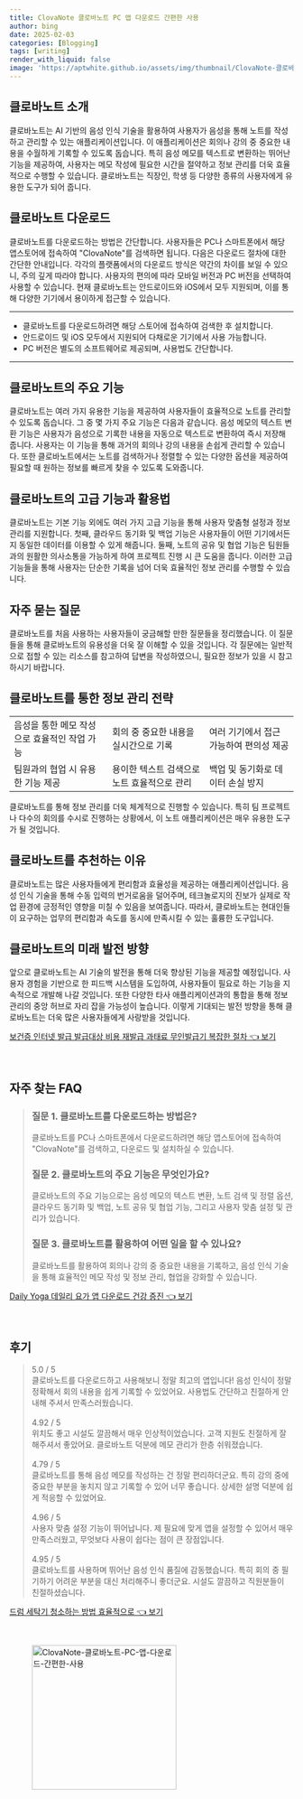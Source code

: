 ```yaml
---
title: ClovaNote 클로바노트 PC 앱 다운로드 간편한 사용
author: bing
date: 2025-02-03
categories: [Blogging]
tags: [writing]
render_with_liquid: false
image: 'https://aptwhite.github.io/assets/img/thumbnail/ClovaNote-클로바노트-PC-앱-다운로드-간편한-사용.webp'
---
```



<h2 id='클로바노트_소개'>클로바노트 소개</h2>

<p>클로바노트는 AI 기반의 음성 인식 기술을 활용하여 사용자가 음성을 통해 노트를 작성하고 관리할 수 있는 애플리케이션입니다. 이 애플리케이션은 회의나 강의 중 중요한 내용을 수월하게 기록할 수 있도록 돕습니다. 특히 음성 메모를 텍스트로 변환하는 뛰어난 기능을 제공하여, 사용자는 메모 작성에 필요한 시간을 절약하고 정보 관리를 더욱 효율적으로 수행할 수 있습니다. 클로바노트는 직장인, 학생 등 다양한 종류의 사용자에게 유용한 도구가 되어 줍니다.</p>

<h2 id='클로바노트_다운로드'>클로바노트 다운로드</h2>

<p>클로바노트를 다운로드하는 방법은 간단합니다. 사용자들은 PC나 스마트폰에서 해당 앱스토어에 접속하여 "ClovaNote"를 검색하면 됩니다. 다음은 다운로드 절차에 대한 간단한 안내입니다. 각각의 플랫폼에서의 다운로드 방식은 약간의 차이를 보일 수 있으니, 주의 깊게 따라야 합니다. 사용자의 편의에 따라 모바일 버전과 PC 버전을 선택하여 사용할 수 있습니다. 현재 클로바노트는 안드로이드와 iOS에서 모두 지원되며, 이를 통해 다양한 기기에서 용이하게 접근할 수 있습니다.</p>

<hr />

<ul>
    <li>클로바노트를 다운로드하려면 해당 스토어에 접속하여 검색한 후 설치합니다.</li>
    <li>안드로이드 및 iOS 모두에서 지원되어 다채로운 기기에서 사용 가능합니다.</li>
    <li>PC 버전은 별도의 소프트웨어로 제공되며, 사용법도 간단합니다.</li>
</ul>

<hr />

<h2 id='클로바노트_기능'>클로바노트의 주요 기능</h2>

<p>클로바노트는 여러 가지 유용한 기능을 제공하여 사용자들이 효율적으로 노트를 관리할 수 있도록 돕습니다. 그 중 몇 가지 주요 기능은 다음과 같습니다. 음성 메모의 텍스트 변환 기능은 사용자가 음성으로 기록한 내용을 자동으로 텍스트로 변환하여 즉시 저장해 줍니다. 사용자는 이 기능을 통해 과거의 회의나 강의 내용을 손쉽게 관리할 수 있습니다. 또한 클로바노트에서는 노트를 검색하거나 정렬할 수 있는 다양한 옵션을 제공하여 필요할 때 원하는 정보를 빠르게 찾을 수 있도록 도와줍니다.</p>

<h2 id='클로바노트_고급기능'>클로바노트의 고급 기능과 활용법</h2>

<p>클로바노트는 기본 기능 외에도 여러 가지 고급 기능을 통해 사용자 맞춤형 설정과 정보 관리를 지원합니다. 첫째, 클라우드 동기화 및 백업 기능은 사용자들이 어떤 기기에서든지 동일한 데이터를 이용할 수 있게 해줍니다. 둘째, 노트의 공유 및 협업 기능은 팀원들과의 원활한 의사소통을 가능하게 하여 프로젝트 진행 시 큰 도움을 줍니다. 이러한 고급 기능들을 통해 사용자는 단순한 기록을 넘어 더욱 효율적인 정보 관리를 수행할 수 있습니다.</p>

<h2 id='자주_묻는_질문'>자주 묻는 질문</h2>

<p>클로바노트를 처음 사용하는 사용자들이 궁금해할 만한 질문들을 정리했습니다. 이 질문들을 통해 클로바노트의 유용성을 더욱 잘 이해할 수 있을 것입니다. 각 질문에는 일반적으로 접할 수 있는 리소스를 참고하여 답변을 작성하였으니, 필요한 정보가 있을 시 참고하시기 바랍니다.</p>

<h2 id='클로바노트_사용_팁'>클로바노트를 통한 정보 관리 전략</h2>

<table>
    <tr>
        <td>음성을 통한 메모 작성으로 효율적인 작업 가능</td>
        <td>회의 중 중요한 내용을 실시간으로 기록</td>
        <td>여러 기기에서 접근 가능하여 편의성 제공</td>
    </tr>
    <tr>
        <td>팀원과의 협업 시 유용한 기능 제공</td>
        <td>용이한 텍스트 검색으로 노트 효율적으로 관리</td>
        <td>백업 및 동기화로 데이터 손실 방지</td>
    </tr>
</table>

<p>클로바노트를 통해 정보 관리를 더욱 체계적으로 진행할 수 있습니다. 특히 팀 프로젝트나 다수의 회의를 수시로 진행하는 상황에서, 이 노트 애플리케이션은 매우 유용한 도구가 될 것입니다.</p>

<h2 id='클로바노트_추천'>클로바노트를 추천하는 이유</h2>

<p>클로바노트는 많은 사용자들에게 편리함과 효율성을 제공하는 애플리케이션입니다. 음성 인식 기술을 통해 수동 입력의 번거로움을 덜어주며, 테크놀로지의 진보가 실제로 작업 환경에 긍정적인 영향을 미칠 수 있음을 보여줍니다. 따라서, 클로바노트는 현대인들이 요구하는 업무의 편리함과 속도를 동시에 만족시킬 수 있는 훌륭한 도구입니다.</p>

<h2 id='클로바노트_미래'>클로바노트의 미래 발전 방향</h2>

<p>앞으로 클로바노트는 AI 기술의 발전을 통해 더욱 향상된 기능을 제공할 예정입니다. 사용자 경험을 기반으로 한 피드백 시스템을 도입하여, 사용자들이 필요로 하는 기능을 지속적으로 개발해 나갈 것입니다. 또한 다양한 타사 애플리케이션과의 통합을 통해 정보 관리의 중앙 허브로 자리 잡을 가능성이 높습니다. 이렇게 기대되는 발전 방향을 통해 클로바노트는 더욱 많은 사용자들에게 사랑받을 것입니다.</p>


<p><a class="click-button" title="보건증 인터넷 발급 발급대상 비용 재발급 과태료 무인발급기 복잡한 절차" href="https://aptwhite.github.io/posts/%EB%B3%B4%EA%B1%B4%EC%A6%9D-%EC%9D%B8%ED%84%B0%EB%84%B7-%EB%B0%9C%EA%B8%89-%EB%B0%9C%EA%B8%89%EB%8C%80%EC%83%81-%EB%B9%84%EC%9A%A9-%EC%9E%AC%EB%B0%9C%EA%B8%89-%EA%B3%BC%ED%83%9C%EB%A3%8C-%EB%AC%B4%EC%9D%B8%EB%B0%9C%EA%B8%89%EA%B8%B0-%EB%B3%B5%EC%9E%A1%ED%95%9C-%EC%A0%88%EC%B0%A8/" rel="dofollow">보건증 인터넷 발급 발급대상 비용 재발급 과태료 무인발급기 복잡한 절차 👈 보기</a></p><br>
<h2 id='자주_찾는_FAQ'>자주 찾는 FAQ</h2>
<div itemscope="" itemtype="https://schema.org/FAQPage"> 
<blockquote> 
<div itemscope="" itemprop="mainEntity" itemtype="https://schema.org/Question"> 
<h3 itemprop="name">질문 1. 클로바노트를 다운로드하는 방법은?</h3> 
<div itemscope="" itemprop="acceptedAnswer" itemtype="https://schema.org/Answer"> 
<span itemprop="text"> 
<p>클로바노트를 PC나 스마트폰에서 다운로드하려면 해당 앱스토어에 접속하여 "ClovaNote"를 검색하고, 다운로드 및 설치하실 수 있습니다.</p> 
</span> 
</div> 
</div> 
<div itemscope="" itemprop="mainEntity" itemtype="https://schema.org/Question"> 
<h3 itemprop="name">질문 2. 클로바노트의 주요 기능은 무엇인가요?</h3> 
<div itemscope="" itemprop="acceptedAnswer" itemtype="https://schema.org/Answer"> 
<span itemprop="text"> 
<p>클로바노트의 주요 기능으로는 음성 메모의 텍스트 변환, 노트 검색 및 정렬 옵션, 클라우드 동기화 및 백업, 노트 공유 및 협업 기능, 그리고 사용자 맞춤 설정 및 관리가 있습니다.</p> 
</span> 
</div> 
</div> 
<div itemscope="" itemprop="mainEntity" itemtype="https://schema.org/Question"> 
<h3 itemprop="name">질문 3. 클로바노트를 활용하여 어떤 일을 할 수 있나요?</h3> 
<div itemscope="" itemprop="acceptedAnswer" itemtype="https://schema.org/Answer"> 
<span itemprop="text"> 
<p>클로바노트를 활용하여 회의나 강의 중 중요한 내용을 기록하고, 음성 인식 기술을 통해 효율적인 메모 작성 및 정보 관리, 협업을 강화할 수 있습니다.</p> 
</span> 
</div> 
</div> 
</blockquote> 
</div>
<p><a class="click-button" title="Daily Yoga 데일리 요가 앱 다운로드 건강 증진" href="https://aptwhite.github.io/posts/Daily-Yoga-%EB%8D%B0%EC%9D%BC%EB%A6%AC-%EC%9A%94%EA%B0%80-%EC%95%B1-%EB%8B%A4%EC%9A%B4%EB%A1%9C%EB%93%9C-%EA%B1%B4%EA%B0%95-%EC%A6%9D%EC%A7%84/" rel="dofollow">Daily Yoga 데일리 요가 앱 다운로드 건강 증진 👈 보기</a></p><br>
<h2 id='후기'>후기</h2>
<div itemscope itemtype="https://schema.org/Product">
  <blockquote>
  <div itemprop="review" itemscope itemtype="https://schema.org/Review">
      <div itemprop="reviewRating" itemscope itemtype="https://schema.org/Rating"> <span itemprop="ratingValue">5.0</span> / <span itemprop="bestRating">5</span> </div>
      <span itemprop="reviewBody">클로바노트를 다운로드하고 사용해보니 정말 최고의 앱입니다! 음성 인식이 정말 정확해서 회의 내용을 쉽게 기록할 수 있었어요. 사용법도 간단하고 친절하게 안내해 주셔서 만족스러웠습니다.</span>
  </div>
  <br>
  <div itemprop="review" itemscope itemtype="https://schema.org/Review">
      <div itemprop="reviewRating" itemscope itemtype="https://schema.org/Rating"> <span itemprop="ratingValue">4.92</span> / <span itemprop="bestRating">5</span> </div>
      <span itemprop="reviewBody">위치도 좋고 시설도 깔끔해서 매우 인상적이었습니다. 고객 지원도 친절하게 잘 해주셔서 좋았어요. 클로바노트 덕분에 메모 관리가 한층 쉬워졌습니다.</span>
  </div>
  <br>
  <div itemprop="review" itemscope itemtype="https://schema.org/Review">
      <div itemprop="reviewRating" itemscope itemtype="https://schema.org/Rating"> <span itemprop="ratingValue">4.79</span> / <span itemprop="bestRating">5</span> </div>
      <span itemprop="reviewBody">클로바노트를 통해 음성 메모를 작성하는 건 정말 편리하더군요. 특히 강의 중에 중요한 부분을 놓치지 않고 기록할 수 있어 너무 좋습니다. 상세한 설명 덕분에 쉽게 적응할 수 있었어요.</span>
  </div>
  <br>
  <div itemprop="review" itemscope itemtype="https://schema.org/Review">
      <div itemprop="reviewRating" itemscope itemtype="Rating"> <span itemprop="ratingValue">4.96</span> / <span itemprop="bestRating">5</span> </div>
      <span itemprop="reviewBody">사용자 맞춤 설정 기능이 뛰어납니다. 제 필요에 맞게 앱을 설정할 수 있어서 매우 만족스러웠고, 무엇보다 사용이 쉽다는 점이 큰 장점입니다.</span>
  </div>
  <br>
  <div itemprop="review" itemscope itemtype="https://schema.org/Review">
      <div itemprop="reviewRating" itemscope itemtype="https://schema.org/Rating"> <span itemprop="ratingValue">4.95</span> / <span itemprop="bestRating">5</span> </div>
      <span itemprop="reviewBody">클로바노트를 사용하며 뛰어난 음성 인식 품질에 감동했습니다. 특히 회의 중 필기하기 어려운 부분을 대신 처리해주니 좋더군요. 시설도 깔끔하고 직원분들이 친절하셨습니다.</span>
  </div>
  </blockquote>
</div>
<p><a class="click-button" title="드럼 세탁기 청소하는 방법 효율적으로" href="https://aptwhite.github.io/posts/%EB%93%9C%EB%9F%BC-%EC%84%B8%ED%83%81%EA%B8%B0-%EC%B2%AD%EC%86%8C%ED%95%98%EB%8A%94-%EB%B0%A9%EB%B2%95-%ED%9A%A8%EC%9C%A8%EC%A0%81%EC%9C%BC%EB%A1%9C/" rel="dofollow">드럼 세탁기 청소하는 방법 효율적으로 👈 보기</a></p><br>
<figure class="image"><img src="https://aptwhite.github.io/assets/img/thumbnail/ClovaNote-클로바노트-PC-앱-다운로드-간편한-사용.webp" alt="ClovaNote-클로바노트-PC-앱-다운로드-간편한-사용" width="256" height="256"></figure>